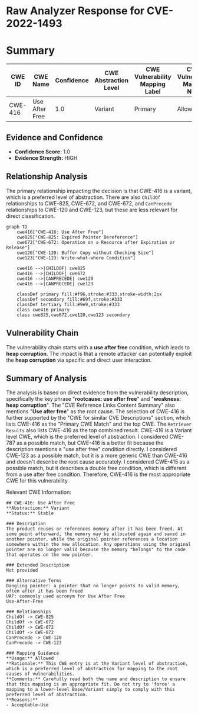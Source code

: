 # Raw Analyzer Response for CVE-2022-1493

# Summary
| CWE ID | CWE Name | Confidence | CWE Abstraction Level | CWE Vulnerability Mapping Label | CWE-Vulnerability Mapping Notes |
|---|---|---|---|---|---|
| CWE-416 | Use After Free | 1.0 | Variant | Primary | Allowed |

## Evidence and Confidence

*   **Confidence Score:** 1.0
*   **Evidence Strength:** HIGH

## Relationship Analysis
The primary relationship impacting the decision is that CWE-416 is a variant, which is a preferred level of abstraction. There are also `ChildOf` relationships to CWE-825, CWE-672, and CWE-672, and `CanPrecede` relationships to CWE-120 and CWE-123, but these are less relevant for direct classification.

```mermaid
graph TD
    cwe416["CWE-416: Use After Free"]
    cwe825["CWE-825: Expired Pointer Dereference"]
    cwe672["CWE-672: Operation on a Resource after Expiration or Release"]
    cwe120["CWE-120: Buffer Copy without Checking Size"]
    cwe123["CWE-123: Write-what-where Condition"]
    
    cwe416 -->|CHILDOF| cwe825
    cwe416 -->|CHILDOF| cwe672
    cwe416 -->|CANPRECEDE| cwe120
    cwe416 -->|CANPRECEDE| cwe123
    
    classDef primary fill:#f96,stroke:#333,stroke-width:2px
    classDef secondary fill:#69f,stroke:#333
    classDef tertiary fill:#9e9,stroke:#333
    class cwe416 primary
    class cwe825,cwe672,cwe120,cwe123 secondary
```

## Vulnerability Chain
The vulnerability chain starts with a **use after free** condition, which leads to **heap corruption**. The impact is that a remote attacker can potentially exploit the **heap corruption** via specific and direct user interaction.

## Summary of Analysis
The analysis is based on direct evidence from the vulnerability description, specifically the key phrase "**rootcause: use after free**" and "**weakness: heap corruption**". The "CVE Reference Links Content Summary" also mentions "**Use after free**" as the root cause.
The selection of CWE-416 is further supported by the "CWE for similar CVE Descriptions" section, which lists CWE-416 as the "Primary CWE Match" and the top CWE.
The `Retriever Results` also lists CWE-416 as the top combined result.
CWE-416 is a Variant level CWE, which is the preferred level of abstraction.
I considered CWE-787 as a possible match, but CWE-416 is a better fit because the description mentions a "use after free" condition directly.
I considered CWE-123 as a possible match, but it is a more generic CWE than CWE-416 and doesn't describe the root cause accurately.
I considered CWE-415 as a possible match, but it describes a double free condition, which is different from a use after free condition.
Therefore, CWE-416 is the most appropriate CWE for this vulnerability.

Relevant CWE Information:
```
## CWE-416: Use After Free
**Abstraction:** Variant
**Status:** Stable

### Description
The product reuses or references memory after it has been freed. At some point afterward, the memory may be allocated again and saved in another pointer, while the original pointer references a location somewhere within the new allocation. Any operations using the original pointer are no longer valid because the memory "belongs" to the code that operates on the new pointer.

### Extended Description
Not provided

### Alternative Terms
Dangling pointer: a pointer that no longer points to valid memory, often after it has been freed
UAF: commonly used acronym for Use After Free
Use-After-Free

### Relationships
ChildOf -> CWE-825
ChildOf -> CWE-672
ChildOf -> CWE-672
ChildOf -> CWE-672
CanPrecede -> CWE-120
CanPrecede -> CWE-123

### Mapping Guidance
**Usage:** Allowed
**Rationale:** This CWE entry is at the Variant level of abstraction, which is a preferred level of abstraction for mapping to the root causes of vulnerabilities.
**Comments:** Carefully read both the name and description to ensure that this mapping is an appropriate fit. Do not try to 'force' a mapping to a lower-level Base/Variant simply to comply with this preferred level of abstraction.
**Reasons:**
- Acceptable-Use
```